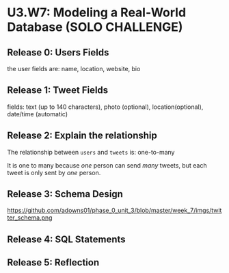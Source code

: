 # U3.W7: Modeling a Real-World Database (SOLO CHALLENGE)

## Release 0: Users Fields
<!-- Identify the fields Twitter collects data for -->
the user fields are: name, location, website, bio

## Release 1: Tweet Fields
<!-- Identify the fields Twitter uses to represent/display a tweet. What are you required or allowed to enter? -->
fields: text (up to 140 characters), photo (optional), location(optional), date/time (automatic) 

## Release 2: Explain the relationship
The relationship between `users` and `tweets` is: one-to-many
<!-- because... -->
It is one to many because *one* person can send *many* tweets, but each tweet is only sent by *one* person.

## Release 3: Schema Design
<!-- Include your image (inline) of your schema -->
https://github.com/adowns01/phase_0_unit_3/blob/master/week_7/imgs/twitter_schema.png

## Release 4: SQL Statements
<!-- Include your SQL Statements. How can you make markdown files show blocks of code? -->

## Release 5: Reflection
<!-- Be sure to add your reflection here!!! -->
